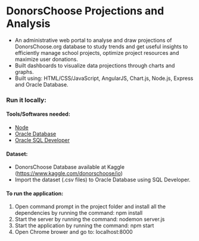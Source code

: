 # DonorsChoose Projections and Analysis

* An administrative web portal to analyse and draw projections of DonorsChoose.org database to study trends and get useful insights to efficiently manage school projects, optimize  project  resources  and  maximize  user  donations.
* Built  dashboards  to  visualize  data  projections  through  charts  and  graphs. 
* Built using: HTML/CSS/JavaScript, AngularJS, Chart.js, Node.js, Express and Oracle Database.

### Run it locally:

#### Tools/Softwares needed:
* [Node](https://nodejs.org/en/download/ "Node.js")
* [Oracle Database](https://www.oracle.com/database/technologies/oracle18c-windows-180000-downloads.html "Oracle DB")
* [Oracle SQL Developer](https://www.oracle.com/database/technologies/appdev/sql-developer.html "Oracle SQL Developer")

#### Dataset: 
* DonorsChoose Database available at Kaggle (https://www.kaggle.com/donorschoose/io)
* Import the dataset (.csv files) to Oracle Database using SQL Developer.

#### To run the application:
1. Open command prompt in the project folder and install all the dependencies by running the command: npm install
2. Start the server by running the command: nodemon server.js
3. Start the application by running the command: npm start
4. Open Chrome brower and go to: localhost:8000
